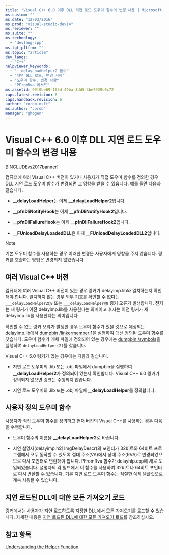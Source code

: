 ```yaml
---
title: "Visual C++ 6.0 이후 DLL 지연 로드 도우미 함수의 변경 내용 | Microsoft Docs"
ms.custom: ""
ms.date: "12/03/2016"
ms.prod: "visual-studio-dev14"
ms.reviewer: ""
ms.suite: ""
ms.technology: 
  - "devlang-cpp"
ms.tgt_pltfrm: ""
ms.topic: "article"
dev_langs: 
  - "C++"
helpviewer_keywords: 
  - "__delayLoadHelper2 함수"
  - "지연 DLL 로드, 변경 사항"
  - "도우미 함수, 변경 사항"
  - "PFromRva 메서드"
ms.assetid: 99f0be69-105d-49ba-8dd5-3be7939c0c72
caps.latest.revision: 6
caps.handback.revision: 6
author: "corob-msft"
ms.author: "corob"
manager: "ghogen"
---
```

# Visual C++ 6.0 이후 DLL 지연 로드 도우미 함수의 변경 내용
[!INCLUDE[vs2017banner](../../assembler/inline/includes/vs2017banner.md)]

컴퓨터에 여러 Visual C\+\+ 버전이 있거나 사용자가 직접 도우미 함수를 정의한 경우 DLL 지연 로드 도우미 함수가 변경되면 그 영향을 받을 수 있습니다.  예를 들면 다음과 같습니다.  
  
-   **\_\_delayLoadHelper**는 이제 **\_\_delayLoadHelper2**입니다.  
  
-   **\_\_pfnDliNotifyHook**는 이제 **\_\_pfnDliNotifyHook2**입니다.  
  
-   **\_\_pfnDliFailureHook**는 이제 **\_\_pfnDliFailureHook2**입니다.  
  
-   **\_\_FUnloadDelayLoadedDLL**은 이제 **\_\_FUnloadDelayLoadedDLL2**입니다.  
  
> [!NOTE]
>  기본 도우미 함수를 사용하는 경우 이러한 변경은 사용자에게 영향을 주지 않습니다.  링커를 호출하는 방법은 변경되지 않았습니다.  
  
## 여러 Visual C\+\+ 버전  
 컴퓨터에 여러 Visual C\+\+ 버전이 있는 경우 링커가 delayimp.lib와 일치하는지 확인해야 합니다.  일치하지 않는 경우 외부 기호를 확인할 수 없다는 `___delayLoadHelper2@8` 또는 `___delayLoadHelper@8` 링커 오류가 발생합니다.  전자는 새 링커가 이전 delayimp.lib를 사용한다는 의미이고 후자는 이전 링커가 새 delayimp.lib를 사용한다는 의미입니다.  
  
 확인할 수 없는 링커 오류가 발생한 경우 도우미 함수가 있을 것으로 예상되는 delayimp.lib에서 [dumpbin \/linkermember](../../build/reference/linkermember.md):1을 실행하여 대신 정의된 도우미 함수를 찾습니다.  도우미 함수가 개체 파일에 정의되어 있는 경우에는 [dumpbin \/symbols](../../build/reference/symbols.md)을 실행하여 `delayLoadHelper(2)`를 찾습니다.  
  
 Visual C\+\+ 6.0 링커가 있는 경우에는 다음과 같습니다.  
  
-   지연 로드 도우미의 .lib 또는 .obj 파일에서 dumpbin을 실행하여 **\_\_delayLoadHelper2**가 정의되어 있는지 확인합니다.  Visual C\+\+ 6.0 링커가 정의되지 않으면 링크는 수행되지 않습니다.  
  
-   지연 로드 도우미의 .lib 또는 .obj 파일에 **\_\_delayLoadHelper**를 정의합니다.  
  
## 사용자 정의 도우미 함수  
 사용자가 직접 도우미 함수를 정의하고 현재 버전의 Visual C\+\+를 사용하는 경우 다음을 수행합니다.  
  
-   도우미 함수의 이름을 **\_\_delayLoadHelper2**로 바꿉니다.  
  
-   지연 설명자\(delayimp.h의 ImgDelayDescr\)의 포인터가 32비트와 64비트 프로그램에서 모두 동작할 수 있도록 절대 주소\(VA\)에서 상대 주소\(RVA\)로 변경되었으므로 다시 포인터로 변환해야 합니다.  PFromRva 함수가 delayhlp.cpp에 새로 도입되었습니다.  설명자의 각 필드에서 이 함수를 사용하여 32비트나 64비트 포인터로 다시 변환할 수 있습니다.  기본 지연 로드 도우미 함수는 적절한 예제 템플릿으로 계속 사용될 수 있습니다.  
  
## 지연 로드된 DLL에 대한 모든 가져오기 로드  
 링커에서는 사용자가 지연 로드하도록 지정한 DLL에서 모든 가져오기를 로드할 수 있습니다.  자세한 내용은 [지연 로드된 DLL에 대한 모든 가져오기 로드](../../build/reference/loading-all-imports-for-a-delay-loaded-dll.md)를 참조하십시오.  
  
## 참고 항목  
 [Understanding the Helper Function](http://msdn.microsoft.com/ko-kr/6279c12c-d908-4967-b0b3-cabfc3e91d3d)